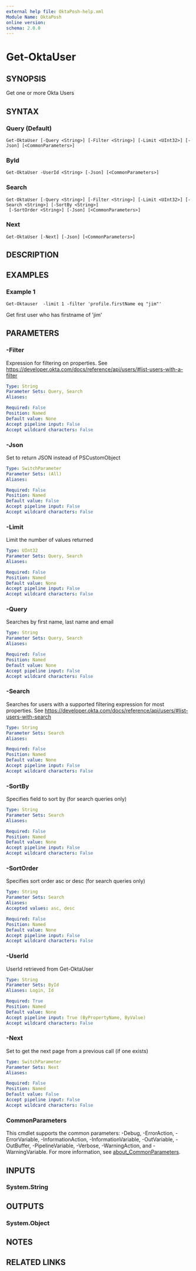 ```yaml
---
external help file: OktaPosh-help.xml
Module Name: OktaPosh
online version:
schema: 2.0.0
---
```


# Get-OktaUser

## SYNOPSIS
Get one or more Okta Users

## SYNTAX

### Query (Default)
```
Get-OktaUser [-Query <String>] [-Filter <String>] [-Limit <UInt32>] [-Json] [<CommonParameters>]
```

### ById
```
Get-OktaUser -UserId <String> [-Json] [<CommonParameters>]
```

### Search
```
Get-OktaUser [-Query <String>] [-Filter <String>] [-Limit <UInt32>] [-Search <String>] [-SortBy <String>]
 [-SortOrder <String>] [-Json] [<CommonParameters>]
```

### Next
```
Get-OktaUser [-Next] [-Json] [<CommonParameters>]
```

## DESCRIPTION

## EXAMPLES

### Example 1
```
Get-Oktauser  -limit 1 -filter 'profile.firstName eq "jim"'
```

Get first user who has firstname of 'jim'

## PARAMETERS

### -Filter
Expression for filtering on properties. 
See https://developer.okta.com/docs/reference/api/users/#list-users-with-a-filter

```yaml
Type: String
Parameter Sets: Query, Search
Aliases:

Required: False
Position: Named
Default value: None
Accept pipeline input: False
Accept wildcard characters: False
```

### -Json
Set to return JSON instead of PSCustomObject

```yaml
Type: SwitchParameter
Parameter Sets: (All)
Aliases:

Required: False
Position: Named
Default value: False
Accept pipeline input: False
Accept wildcard characters: False
```

### -Limit
Limit the number of values returned

```yaml
Type: UInt32
Parameter Sets: Query, Search
Aliases:

Required: False
Position: Named
Default value: None
Accept pipeline input: False
Accept wildcard characters: False
```

### -Query
Searches by first name, last name and email

```yaml
Type: String
Parameter Sets: Query, Search
Aliases:

Required: False
Position: Named
Default value: None
Accept pipeline input: False
Accept wildcard characters: False
```

### -Search
Searches for users with a supported filtering expression for most properties.
See https://developer.okta.com/docs/reference/api/users/#list-users-with-search

```yaml
Type: String
Parameter Sets: Search
Aliases:

Required: False
Position: Named
Default value: None
Accept pipeline input: False
Accept wildcard characters: False
```

### -SortBy
Specifies field to sort by (for search queries only)

```yaml
Type: String
Parameter Sets: Search
Aliases:

Required: False
Position: Named
Default value: None
Accept pipeline input: False
Accept wildcard characters: False
```

### -SortOrder
Specifies sort order asc or desc (for search queries only)

```yaml
Type: String
Parameter Sets: Search
Aliases:
Accepted values: asc, desc

Required: False
Position: Named
Default value: None
Accept pipeline input: False
Accept wildcard characters: False
```

### -UserId
UserId retrieved from Get-OktaUser

```yaml
Type: String
Parameter Sets: ById
Aliases: Login, Id

Required: True
Position: Named
Default value: None
Accept pipeline input: True (ByPropertyName, ByValue)
Accept wildcard characters: False
```

### -Next
Set to get the next page from a previous call (if one exists)

```yaml
Type: SwitchParameter
Parameter Sets: Next
Aliases:

Required: False
Position: Named
Default value: False
Accept pipeline input: False
Accept wildcard characters: False
```

### CommonParameters
This cmdlet supports the common parameters: -Debug, -ErrorAction, -ErrorVariable, -InformationAction, -InformationVariable, -OutVariable, -OutBuffer, -PipelineVariable, -Verbose, -WarningAction, and -WarningVariable. For more information, see [about_CommonParameters](http://go.microsoft.com/fwlink/?LinkID=113216).

## INPUTS

### System.String
## OUTPUTS

### System.Object
## NOTES

## RELATED LINKS

